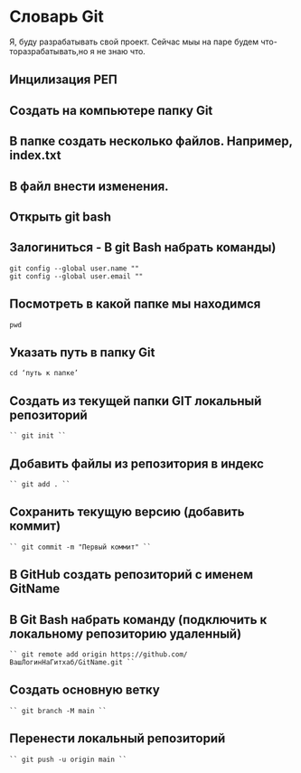 # Словарь Git
Я, буду разрабатывать свой проект.
Сейчас мыы на паре будем что-торазрабатывать,но я не знаю что.
## Инцилизация РЕП
## Создать на компьютере папку Git
## В папке создать несколько файлов. Например, index.txt
## В файл внести изменения.
## Открыть git bash
## Залогиниться - В git Bash набрать команды)     
    git config --global user.name "" 
    git config --global user.email ""
## Посмотреть в какой папке мы находимся 
    pwd 
## Указать путь в папку Git 
    cd ‘путь к папке’ 
##  Создать из текущей папки GIT локальный репозиторий 
    `` git init ``
## Добавить файлы из репозитория в индекс 
    `` git add . ``
## Сохранить текущую версию (добавить коммит) 
    `` git commit -m "Первый коммит" ``
##  В GitHub создать репозиторий с именем GitName
## В Git Bash набрать команду (подключить к локальному репозиторию удаленный) 
    `` git remote add origin https://github.com/ВашЛогинНаГитхаб/GitName.git ``
## Создать основную ветку
    `` git branch -M main ``
## Перенести локальный репозиторий
    `` git push -u origin main ``
  
